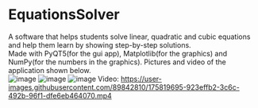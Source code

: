 # EquationsSolver
A software that helps students solve linear, quadratic and cubic equations and help them learn by showing step-by-step solutions.
<br>Made with PyQT5(for the gui app), Matplotlib(for the graphics) and NumPy(for the numbers in the graphics).
Pictures and video of the application shown below.<br>
![image](https://user-images.githubusercontent.com/89842810/175820019-796c75b8-f24a-4822-9f33-f58b4dbe4665.png)
![image](https://user-images.githubusercontent.com/89842810/175819811-bc925357-856b-433a-81dd-baf21e172567.png)
![image](https://user-images.githubusercontent.com/89842810/175819860-015a1fd2-d0e1-4bea-a256-e21c7f1a5332.png)
Video: https://user-images.githubusercontent.com/89842810/175819695-923effb2-3c6c-492b-96f1-dfe6eb464070.mp4

